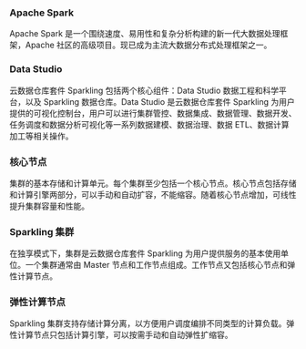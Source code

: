 ### Apache Spark
Apache Spark 是一个围绕速度、易用性和复杂分析构建的新一代大数据处理框架，Apache 社区的高级项目。现已成为主流大数据分布式处理框架之一。

### Data Studio
云数据仓库套件 Sparkling 包括两个核心组件：Data Studio 数据工程和科学平台，以及 Sparkling 数据仓库。Data Studio 是云数据仓库套件 Sparkling 为用户提供的可视化控制台，用户可以进行集群管控、数据集成、数据管理、数据开发、任务调度和数据分析可视化等一系列数据建模、数据治理、数据 ETL、数据计算加工等相关操作。

### 核心节点
集群的基本存储和计算单元。每个集群至少包括一个核心节点。核心节点包括存储和计算引擎两部分，可以手动和自动扩容，不能缩容。随着核心节点增加，可线性提升集群容量和性能。

### Sparkling 集群
在独享模式下，集群是云数据仓库套件 Sparkling 为用户提供服务的基本使用单位。一个集群通常由 Master 节点和工作节点组成。工作节点又包括核心节点和弹性计算节点。

### 弹性计算节点
Sparkling 集群支持存储计算分离，以方便用户调度编排不同类型的计算负载。弹性计算节点只包括计算引擎，可以按需手动和自动弹性扩缩容。




